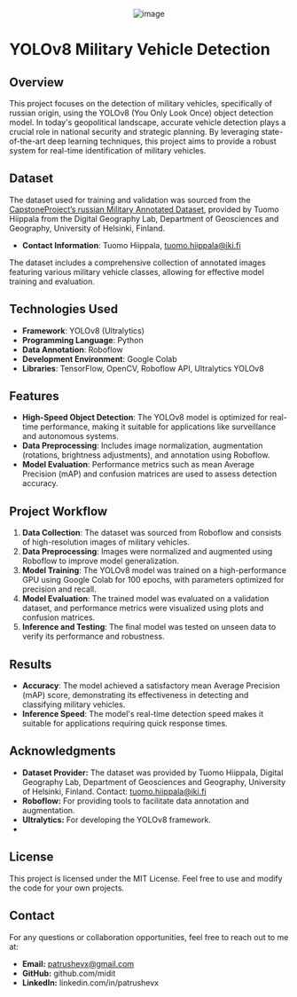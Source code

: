 <p align="center">
  <img src="https://github.com/user-attachments/assets/f0f0b6cb-c6da-4136-b26c-624607d19494" alt="image">
</p>

# YOLOv8 Military Vehicle Detection

## Overview
This project focuses on the detection of military vehicles, specifically of russian origin, using the YOLOv8 (You Only Look Once) object detection model. In today's geopolitical landscape, accurate vehicle detection plays a crucial role in national security and strategic planning. By leveraging state-of-the-art deep learning techniques, this project aims to provide a robust system for real-time identification of military vehicles.

## Dataset
The dataset used for training and validation was sourced from the [CapstoneProject’s russian Military Annotated Dataset](https://universe.roboflow.com/capstoneproject/russian-military-annotated), provided by Tuomo Hiippala from the Digital Geography Lab, Department of Geosciences and Geography, University of Helsinki, Finland. 
- **Contact Information**: Tuomo Hiippala, [tuomo.hiippala@iki.fi](mailto:tuomo.hiippala@iki.fi)

The dataset includes a comprehensive collection of annotated images featuring various military vehicle classes, allowing for effective model training and evaluation.

## Technologies Used
- **Framework**: YOLOv8 (Ultralytics)
- **Programming Language**: Python
- **Data Annotation**: Roboflow
- **Development Environment**: Google Colab
- **Libraries**: TensorFlow, OpenCV, Roboflow API, Ultralytics YOLOv8

## Features
- **High-Speed Object Detection**: The YOLOv8 model is optimized for real-time performance, making it suitable for applications like surveillance and autonomous systems.
- **Data Preprocessing**: Includes image normalization, augmentation (rotations, brightness adjustments), and annotation using Roboflow.
- **Model Evaluation**: Performance metrics such as mean Average Precision (mAP) and confusion matrices are used to assess detection accuracy.

## Project Workflow
1. **Data Collection**: The dataset was sourced from Roboflow and consists of high-resolution images of military vehicles.
2. **Data Preprocessing**: Images were normalized and augmented using Roboflow to improve model generalization.
3. **Model Training**: The YOLOv8 model was trained on a high-performance GPU using Google Colab for 100 epochs, with parameters optimized for precision and recall.
4. **Model Evaluation**: The trained model was evaluated on a validation dataset, and performance metrics were visualized using plots and confusion matrices.
5. **Inference and Testing**: The final model was tested on unseen data to verify its performance and robustness.

## Results
- **Accuracy**: The model achieved a satisfactory mean Average Precision (mAP) score, demonstrating its effectiveness in detecting and classifying military vehicles.
- **Inference Speed**: The model's real-time detection speed makes it suitable for applications requiring quick response times.

## Acknowledgments
- **Dataset Provider:** The dataset was provided by Tuomo Hiippala, Digital Geography Lab, Department of Geosciences and Geography, University of Helsinki, Finland. Contact: tuomo.hiippala@iki.fi
- **Roboflow:** For providing tools to facilitate data annotation and augmentation.
- **Ultralytics:** For developing the YOLOv8 framework.
- 
## License
This project is licensed under the MIT License. Feel free to use and modify the code for your own projects.

## Contact
For any questions or collaboration opportunities, feel free to reach out to me at:

- **Email:** patrushevx@gmail.com
- **GitHub:** github.com/midit
- **LinkedIn:** linkedin.com/in/patrushevx

